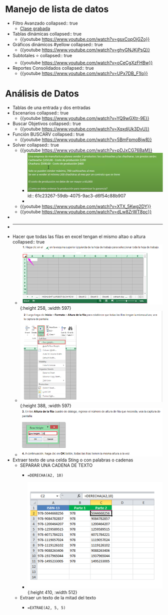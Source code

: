 # [](#1.) Manejo de lista de datos
- Filtro Avanzado
  collapsed:: true
	- [Clase grabada](https://onedrive.live.com/?authkey=%21ACqdORu04Ug8foc&cid=D4C8613E4F1EC400&id=D4C8613E4F1EC400%2159015&parId=D4C8613E4F1EC400%2159009&o=OneUp)
- Tablas dinámicas
  collapsed:: true
	- {{youtube https://www.youtube.com/watch?v=gsxCopOjGZo}}
- Gráficos dinámicos #yellow
  collapsed:: true
	- {{youtube https://www.youtube.com/watch?v=ghyGNJKjPsQ}}
- Subtotales ⭐
  collapsed:: true
	- {{youtube https://www.youtube.com/watch?v=oCeCgXzFHBw}}
- Reportes Consolidados
  collapsed:: true
	- {{youtube https://www.youtube.com/watch?v=UPx7DB_F1lo}}
# [](#2.) Análisis de Datos
- Tablas de una entrada y dos entradas
- Escenarios
  collapsed:: true
	- {{youtube https://www.youtube.com/watch?v=YQ9wGXtr-9E}}
- Buscar Objetivos
  collapsed:: true
	- {{youtube https://www.youtube.com/watch?v=XqxdjUk3DvU}}
- Función BUSCARV
  collapsed:: true
	- {{youtube https://www.youtube.com/watch?v=5BmFpmoBjw8}}
- Solver
  collapsed:: true
	- {{youtube https://www.youtube.com/watch?v=pDJxCG76BaM}}
		- ![image.png](../assets/image_1640116850978_0.png)
		  id:: 61c23267-59db-4075-9ac3-d6f54c88b907
		-
	- {{youtube https://www.youtube.com/watch?v=XTX_5Kwg2DY}}
	- {{youtube https://www.youtube.com/watch?v=dLw8ZrWT8pc}}
-
-
  ---
- Hacer que todas las filas en excel tengan el mismo altao o altura 
  collapsed:: true
	- ![image.png](../assets/image_1640197275679_0.png){:height 258, :width 597}
	- ![image.png](../assets/image_1640197284175_0.png){:height 388, :width 597}
	- ![image.png](../assets/image_1640197295484_0.png)
- Extraer texto de una celda Sting o con palabras o cadenas
	- SEPARAR UNA CADENA DE TEXTO
		- ``` 
		  =DERECHA(A2, 10)
		  ```
		- ![image.png](../assets/image_1640197368101_0.png){:height 410, :width 512}
	- Extraer un texto de la mitad del texto
		- ``` 
		  =EXTRAE(A2, 5, 5)
		  ```